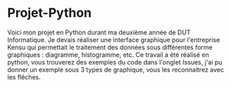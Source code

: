 # Projet-Python

Voici mon projet en Python durant ma deuxième année de DUT Informatique.
Je devais réaliser une interface graphique pour l'entreprise Kensu qui permettait le traitement des données sous différentes forme graphiques : diagramme, histogramme, etc.
Ce travail a été réalisé en python, vous trouverez des exemples du code dans l'onglet Issues, j'ai pu donner un exemple sous 3 types de graphique, vous les reconnaitrez avec les flêches.
